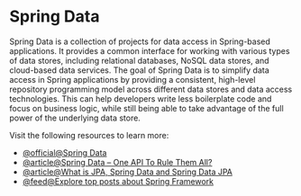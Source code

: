 # Spring Data

Spring Data is a collection of projects for data access in Spring-based applications. It provides a common interface for working with various types of data stores, including relational databases, NoSQL data stores, and cloud-based data services. The goal of Spring Data is to simplify data access in Spring applications by providing a consistent, high-level repository programming model across different data stores and data access technologies. This can help developers write less boilerplate code and focus on business logic, while still being able to take advantage of the full power of the underlying data store.

Visit the following resources to learn more:

- [@official@Spring Data](https://spring.io/projects/spring-data)
- [@article@Spring Data – One API To Rule Them All?](https://www.infoq.com/articles/spring-data-intro/)
- [@article@What is JPA, Spring Data and Spring Data JPA](https://www.amitph.com/jpa-and-spring-data-jpa/)
- [@feed@Explore top posts about Spring Framework](https://app.daily.dev/tags/spring?ref=roadmapsh)
